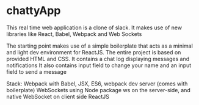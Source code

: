 # chattyApp

This real time web application is a clone of slack. 
It makes use of new libraries like React, Babel, Webpack and Web Sockets 

The starting point makes use of a simple boilerplate that acts as a minimal and light dev environment for ReactJS.
The entire project is based on provided HTML and CSS.
It contains a chat log displaying messages and notifications
It also contains input field to change your name and an input field to send a message


Stack:
Webpack with Babel, JSX, ES6, webpack dev server (comes with boilerplate)
WebSockets using Node package ws on the server-side, and native WebSocket on client side
ReactJS
